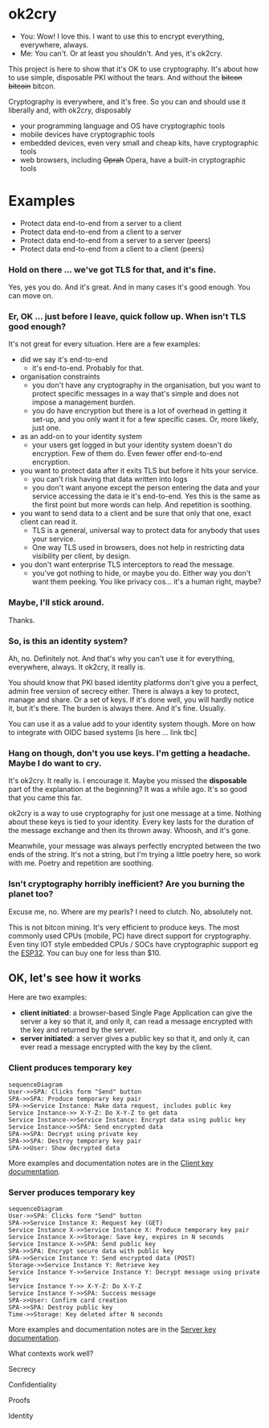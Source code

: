 # ok2cry
- You: Wow! I love this. I want to use this to encrypt everything, everywhere, always. 
- Me: You can't. Or at least you shouldn't. And yes, it's ok2cry.

This project is here to show that it's OK to use cryptography. It's about how to use simple, disposable PKI without the tears. And without the ~~bitcon~~ ~~bitcoin~~ bitcon.

Cryptography is everywhere, and it's free. So you can and should use it liberally and, with ok2cry, disposably
- your programming language and OS have cryptographic tools
- mobile devices have cryptographic tools
- embedded devices, even very small and cheap kits, have cryptographic tools
- web browsers, including ~~Oprah~~ Opera, have a built-in cryptographic tools

# Examples
- Protect data end-to-end from a server to a client
- Protect data end-to-end from a client to a server
- Protect data end-to-end from a server to a server (peers)
- Protect data end-to-end from a client to a client (peers) 

### Hold on there ... we've got TLS for that, and it's fine.
Yes, yes you do. And it's great. And in many cases it's good enough. You can move on.

### Er, OK ... just before I leave, quick follow up. When isn't TLS good enough?
It's not great for every situation. Here are a few examples:
- did we say it's end-to-end
  - it's end-to-end. Probably for that.
- organisation constraints
  - you don't have any cryptography in the organisation, but you want to protect specific messages in a way that's simple and does not impose a management burden.
  - you do have encryption but there is a lot of overhead in getting it set-up, and you only want it for a few specific cases. Or, more likely, just one.
- as an add-on to your identity system
  - your users get logged in but your identity system doesn't do encryption. Few of them do. Even fewer offer end-to-end encryption.
- you want to protect data after it exits TLS but before it hits your service. 
  - you can't risk having that data written into logs
  - you don't want anyone except the person entering the data and your service accessing the data ie it's end-to-end. Yes this is the same as the first point but more words can help. And repetition is soothing.
- you want to send data to a client and be sure that only that one, exact client can read it.
  - TLS is a general, universal way to protect data for anybody that uses your service. 
  - One way TLS used in browsers, does not help in restricting data visibility per client, by design.
- you don't want enterprise TLS interceptors to read the message.
  - you've got nothing to hide, or maybe you do. Either way you don't want them peeking. You like privacy cos... it's a human right, maybe?

### Maybe, I'll stick around. 
Thanks.

### So, is this an identity system?
Ah, no. Definitely not. And that's why you can't use it for everything, everywhere, always. It ok2cry, it really is.

You should know that PKI based identity platforms don't give you a perfect, admin free version of secrecy either. There is always a key to protect, manage and share. Or a set of keys. If it's done well, you will hardly notice it, but it's there. The burden is always there. And it's fine. Usually.

You can use it as a value add to your identity system though. More on how to integrate with OIDC based systems [is here ... link tbc]

### Hang on though, don't you use keys. I'm getting a headache. Maybe I do want to cry.
It's ok2cry. It really is. I encourage it.
Maybe you missed the **disposable** part of the explanation at the beginning? It was a while ago. It's so good that you came this far.

ok2cry is a way to use cryptography for just one message at a time. Nothing about these keys is tied to your identity. Every key lasts for the duration of the message exchange and then its thrown away. Whoosh, and it's gone. 

Meanwhile, your message was always perfectly encrypted between the two ends of the string. It's not a string, but I'm trying a little poetry here, so work with me. Poetry and repetition are soothing.

### Isn't cryptography horribly inefficient? Are you burning the planet too?
Excuse me, no. Where are my pearls? I need to clutch. No, absolutely not. 

This is not bitcon mining. It's very efficient to produce keys. The most commonly used CPUs (mobile, PC) have direct support for cryptography. Even tiny IOT style embedded CPUs / SOCs have cryptographic support eg the [ESP32](https://en.wikipedia.org/wiki/ESP32#Features). You can buy one for less than $10.

## OK, let's see how it works
Here are two examples:
- **client initiated**: a browser-based Single Page Application can give the server a key so that it, and only it, can read a message encrypted with the key and returned by the server.
- **server initiated**: a server gives a public key so that it, and only it, can ever read a message encrypted with the key by the client.

### Client produces temporary key
```mermaid
sequenceDiagram
User->>SPA: Clicks form "Send" button
SPA->>SPA: Produce temporary key pair
SPA->>Service Instance: Make data request, includes public key
Service Instance->> X-Y-Z: Do X-Y-Z to get data
Service Instance->>Service Instance: Encrypt data using public key
Service Instance->>SPA: Send encrypted data
SPA->>SPA: Decrypt using private key
SPA->>SPA: Destroy temporary key pair
SPA->>User: Show decrypted data
```

More examples and documentation notes are in the [Client key documentation](docs/client-key.md).

### Server produces temporary key
```mermaid
sequenceDiagram
User->>SPA: Clicks form "Send" button
SPA->>Service Instance X: Request key (GET)
Service Instance X->>Service Instance X: Produce temporary key pair            
Service Instance X->>Storage: Save key, expires in N seconds            
Service Instance X->>SPA: Send public key
SPA->>SPA: Encrypt secure data with public key
SPA->>Service Instance Y: Send encrypted data (POST)
Storage->>Service Instance Y: Retrieve key
Service Instance Y->>Service Instance Y: Decrypt message using private key
Service Instance Y->> X-Y-Z: Do X-Y-Z
Service Instance Y->>SPA: Success message
SPA->>User: Confirm card creation
SPA->>SPA: Destroy public key
Time->>Storage: Key deleted after N seconds
```

More examples and documentation notes are in the [Server key documentation](docs/server-key.md).


What contexts work well?

Secrecy

Confidentiality

Proofs

Identity


